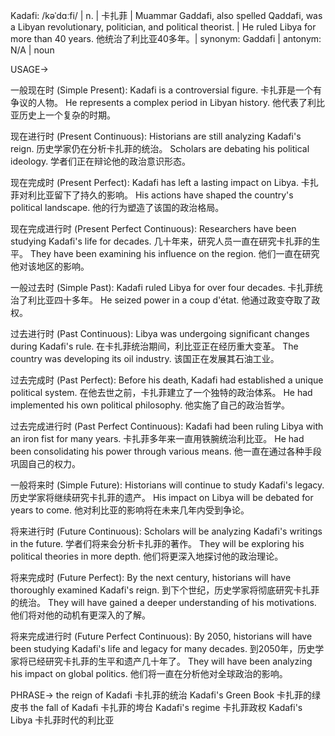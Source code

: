 Kadafi: /kəˈdɑːfi/ | n. | 卡扎菲 | Muammar Gaddafi, also spelled Qaddafi, was a Libyan revolutionary, politician, and political theorist. |  He ruled Libya for more than 40 years. 他统治了利比亚40多年。| synonym: Gaddafi | antonym: N/A | noun

USAGE->

一般现在时 (Simple Present):
Kadafi is a controversial figure. 卡扎菲是一个有争议的人物。
He represents a complex period in Libyan history. 他代表了利比亚历史上一个复杂的时期。

现在进行时 (Present Continuous):
Historians are still analyzing Kadafi's reign. 历史学家仍在分析卡扎菲的统治。
Scholars are debating his political ideology. 学者们正在辩论他的政治意识形态。

现在完成时 (Present Perfect):
Kadafi has left a lasting impact on Libya. 卡扎菲对利比亚留下了持久的影响。
His actions have shaped the country's political landscape. 他的行为塑造了该国的政治格局。

现在完成进行时 (Present Perfect Continuous):
Researchers have been studying Kadafi's life for decades.  几十年来，研究人员一直在研究卡扎菲的生平。
They have been examining his influence on the region. 他们一直在研究他对该地区的影响。

一般过去时 (Simple Past):
Kadafi ruled Libya for over four decades. 卡扎菲统治了利比亚四十多年。
He seized power in a coup d'état. 他通过政变夺取了政权。

过去进行时 (Past Continuous):
Libya was undergoing significant changes during Kadafi's rule. 在卡扎菲统治期间，利比亚正在经历重大变革。
The country was developing its oil industry.  该国正在发展其石油工业。

过去完成时 (Past Perfect):
Before his death, Kadafi had established a unique political system. 在他去世之前，卡扎菲建立了一个独特的政治体系。
He had implemented his own political philosophy. 他实施了自己的政治哲学。

过去完成进行时 (Past Perfect Continuous):
Kadafi had been ruling Libya with an iron fist for many years. 卡扎菲多年来一直用铁腕统治利比亚。
He had been consolidating his power through various means. 他一直在通过各种手段巩固自己的权力。

一般将来时 (Simple Future):
Historians will continue to study Kadafi's legacy. 历史学家将继续研究卡扎菲的遗产。
His impact on Libya will be debated for years to come. 他对利比亚的影响将在未来几年内受到争论。

将来进行时 (Future Continuous):
Scholars will be analyzing Kadafi's writings in the future. 学者们将来会分析卡扎菲的著作。
They will be exploring his political theories in more depth. 他们将更深入地探讨他的政治理论。

将来完成时 (Future Perfect):
By the next century, historians will have thoroughly examined Kadafi's reign. 到下个世纪，历史学家将彻底研究卡扎菲的统治。
They will have gained a deeper understanding of his motivations. 他们将对他的动机有更深入的了解。

将来完成进行时 (Future Perfect Continuous):
By 2050, historians will have been studying Kadafi's life and legacy for many decades. 到2050年，历史学家将已经研究卡扎菲的生平和遗产几十年了。
They will have been analyzing his impact on global politics. 他们将一直在分析他对全球政治的影响。



PHRASE->
the reign of Kadafi  卡扎菲的统治
Kadafi's Green Book  卡扎菲的绿皮书
the fall of Kadafi  卡扎菲的垮台
Kadafi's regime  卡扎菲政权
Kadafi's Libya  卡扎菲时代的利比亚
